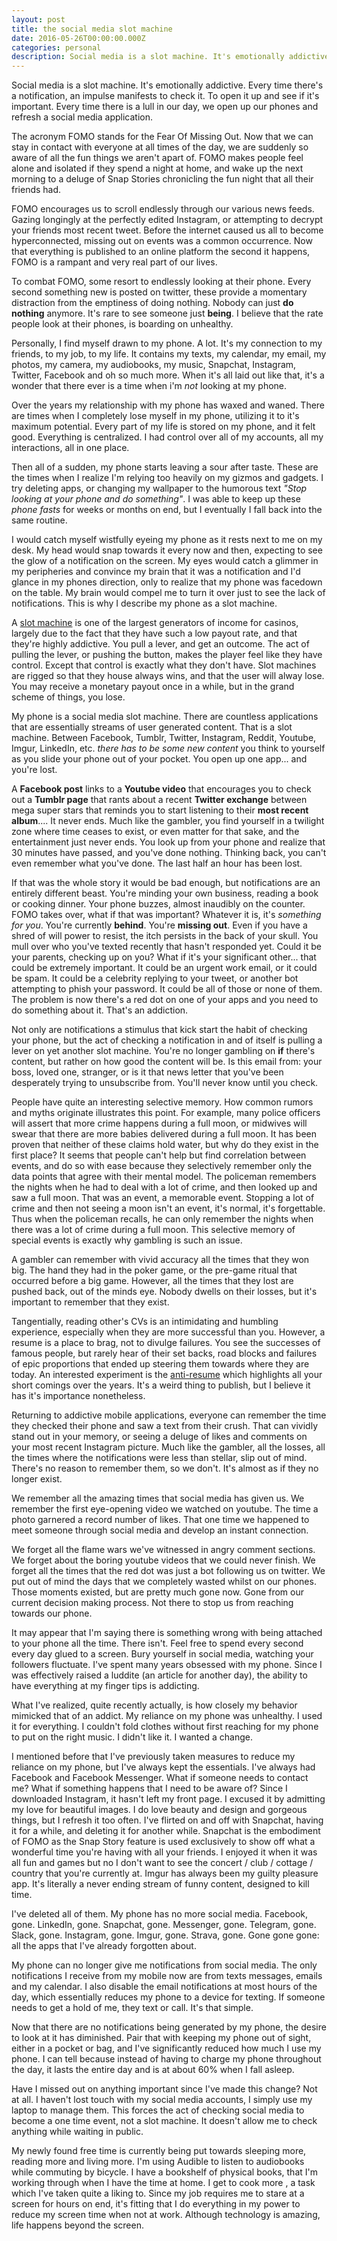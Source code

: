 ```yaml
---
layout: post
title: the social media slot machine
date: 2016-05-26T00:00:00.000Z
categories: personal
description: Social media is a slot machine. It's emotionally addictive. Every time there's a notification, an impulse manifests to check it.
---
```


Social media is a slot machine. It's emotionally addictive. Every time there's a notification, an impulse manifests to check it. To open it up and see if it's important. Every time there is a lull in our day, we open up our phones and refresh a social media application.

The acronym FOMO stands for the Fear Of Missing Out. Now that we can stay in contact with everyone at all times of the day, we are suddenly so aware of all the fun things we aren't apart of. FOMO makes people feel alone and isolated if they spend a night at home, and wake up the next morning to a deluge of Snap Stories chronicling the fun night that all their friends had.

FOMO encourages us to scroll endlessly through our various news feeds. Gazing longingly at the perfectly edited Instagram, or attempting to decrypt your friends most recent tweet. Before the internet caused us all to become hyperconnected, missing out on events was a common occurrence. Now that everything is published to an online platform the second it happens, FOMO is a rampant and very real part of our lives.

To combat FOMO, some resort to endlessly looking at their phone. Every second something new is posted on twitter, these provide a momentary distraction from the emptiness of doing nothing. Nobody can just **do nothing** anymore. It's rare to see someone just **being**. I believe that the rate people look at their phones, is boarding on unhealthy.

Personally, I find myself drawn to my phone. A lot. It's my connection to my friends, to my job, to my life. It contains my texts, my calendar, my email, my photos, my camera, my audiobooks, my music, Snapchat, Instagram, Twitter, Facebook and oh so much more. When it's all laid out like that, it's a wonder that there ever is a time when i'm _not_ looking at my phone.

Over the years my relationship with my phone has waxed and waned. There are times when I completely lose myself in my phone, utilizing it to it's maximum potential. Every part of my life is stored on my phone, and it felt good. Everything is centralized. I had control over all of my accounts, all my interactions, all in one place.

Then all of a sudden, my phone starts leaving a sour after taste. These are the times when I realize I'm relying too heavily on my gizmos and gadgets. I try deleting apps, or changing my wallpaper to the humorous text _"Stop looking at your phone and do something"_. I was able to keep up these _phone fasts_ for weeks or months on end, but I eventually I fall back into the same routine.

I would catch myself wistfully eyeing my phone as it rests next to me on my desk. My head would snap towards it every now and then, expecting to see the glow of a notification on the screen. My eyes would catch a glimmer in my peripheries and convince my brain that it was a notification and I'd glance in my phones direction, only to realize that my phone was facedown on the table. My brain would compel me to turn it over just to see the lack of notifications. This is why I describe my phone as a slot machine.

A [slot machine](https://en.wikipedia.org/wiki/Slot_machine) is one of the largest generators of income for casinos, largely due to the fact that they have such a low payout rate, and that they're highly addictive. You pull a lever, and get an outcome. The act of pulling the lever, or pushing the button, makes the player feel like they have control. Except that control is exactly what they don't have. Slot machines are rigged so that they house always wins, and that the user will alway lose. You may receive a monetary payout once in a while, but in the grand scheme of things, you lose.

My phone is a social media slot machine. There are countless applications that are essentially streams of user generated content. That is a slot machine. Between Facebook, Tumblr, Twitter, Instagram, Reddit, Youtube, Imgur, LinkedIn, etc. _there has to be some new content_ you think to yourself as you slide your phone out of your pocket. You open up one app... and you're lost.

A **Facebook post** links to a **Youtube video** that encourages you to check out a **Tumblr page** that rants about a recent **Twitter exchange** between mega super stars that reminds you to start listening to their **most recent album**.... It never ends. Much like the gambler, you find yourself in a twilight zone where time ceases to exist, or even matter for that sake, and the entertainment just never ends. You look up from your phone and realize that 30 minutes have passed, and you've done nothing. Thinking back, you can't even remember what you've done. The last half an hour has been lost.

If that was the whole story it would be bad enough, but notifications are an entirely different beast. You're minding your own business, reading a book or cooking dinner. Your phone buzzes, almost inaudibly on the counter. FOMO takes over, what if that was important? Whatever it is, it's _something for you_. You're currently **behind**. You're **missing out**. Even if you have a shred of will power to resist, the itch persists in the back of your skull. You mull over who you've texted recently that hasn't responded yet. Could it be your parents, checking up on you? What if it's your significant other... that could be extremely important. It could be an urgent work email, or it could be spam. It could be a celebrity replying to your tweet, or another bot attempting to phish your password. It could be all of those or none of them. The problem is now there's a red dot on one of your apps and you need to do something about it. That's an addiction.

Not only are notifications a stimulus that kick start the habit of checking your phone, but the act of checking a notification in and of itself is pulling a lever on yet another slot machine. You're no longer gambling on **if** there's content, but rather on how good the content will be. Is this email from: your boss, loved one, stranger, or is it that news letter that you've been desperately trying to unsubscribe from. You'll never know until you check.

People have quite an interesting selective memory. How common rumors and myths originate illustrates this point. For example, many police officers will assert that more crime happens during a full moon, or midwives will swear that there are more babies delivered during a full moon. It has been proven that neither of these claims hold water, but why do they exist in the first place? It seems that people can't help but find correlation between events, and do so with ease because they selectively remember only the data points that agree with their mental model. The policeman remembers the nights when he had to deal with a lot of crime, and then looked up and saw a full moon. That was an event, a memorable event. Stopping a lot of crime and then not seeing a moon isn't an event, it's normal, it's forgettable. Thus when the policeman recalls, he can only remember the nights when there was a lot of crime during a full moon. This selective memory of special events is exactly why gambling is such an issue.

A gambler can remember with vivid accuracy all the times that they won big. The hand they had in the poker game, or the pre-game ritual that occurred before a big game. However, all the times that they lost are pushed back, out of the minds eye. Nobody dwells on their losses, but it's important to remember that they exist.

Tangentially, reading other's CVs is an intimidating and humbling experience, especially when they are more successful than you. However, a resume is a place to brag, not to divulge failures. You see the successes of famous people, but rarely hear of their set backs, road blocks and failures of epic proportions that ended up steering them towards where they are today. An interested experiment is the [anti-resume](https://www.washingtonpost.com/posteverything/wp/2014/08/08/an-artist-compiled-all-her-rejections-in-an-anti-resume/) which highlights all your short comings over the years. It's a weird thing to publish, but I believe it has it's importance nonetheless.

Returning to addictive mobile applications, everyone can remember the time they checked their phone and saw a text from their crush. That can vividly stand out in your memory, or seeing a deluge of likes and comments on your most recent Instagram picture. Much like the gambler, all the losses, all the times where the notifications were less than stellar, slip out of mind. There's no reason to remember them, so we don't. It's almost as if they no longer exist.

We remember all the amazing times that social media has given us. We remember the first eye-opening video we watched on youtube. The time a photo garnered a record number of likes. That one time we happened to meet someone through social media and develop an instant connection.

We forget all the flame wars we've witnessed in angry comment sections. We forget about the boring youtube videos that we could never finish. We forget all the times that the red dot was just a bot following us on twitter. We put out of mind the days that we completely wasted whilst on our phones. Those moments existed, but are pretty much gone now. Gone from our current decision making process. Not there to stop us from reaching towards our phone.

It may appear that I'm saying there is something wrong with being attached to your phone all the time. There isn't. Feel free to spend every second every day glued to a screen. Bury yourself in social media, watching your followers fluctuate. I've spent many years obsessed with my phone. Since I was effectively raised a luddite (an article for another day), the ability to have everything at my finger tips is addicting.

What I've realized, quite recently actually, is how closely my behavior mimicked that of an addict. My reliance on my phone was unhealthy. I used it for everything. I couldn't fold clothes without first reaching for my phone to put on the right music. I didn't like it. I wanted a change.

I mentioned before that I've previously taken measures to reduce my reliance on my phone, but I've always kept the essentials. I've always had Facebook and Facebook Messenger. What if someone needs to contact me? What if something happens that I need to be aware of? Since I downloaded Instagram, it hasn't left my front page. I excused it by admitting my love for beautiful images. I do love beauty and design and gorgeous things, but I refresh it too often. I've flirted on and off with Snapchat, having it for a while, and deleting it for another while. Snapchat is the embodiment of FOMO as the Snap Story feature is used exclusively to show off what a wonderful time you're having with all your friends. I enjoyed it when it was all fun and games but no I don't want to see the concert / club / cottage / country that you're currently at. Imgur has always been my guilty pleasure app. It's literally a never ending stream of funny content, designed to kill time.

I've deleted all of them. My phone has no more social media. Facebook, gone. LinkedIn, gone. Snapchat, gone. Messenger, gone. Telegram, gone. Slack, gone. Instagram, gone. Imgur, gone. Strava, gone. Gone gone gone: all the apps that I've already forgotten about.

My phone can no longer give me notifications from social media. The only notifications I receive from my mobile now are from texts messages, emails and my calendar. I also disable the email notifications at most hours of the day, which essentially reduces my phone to a device for texting. If someone needs to get a hold of me, they text or call. It's that simple.

Now that there are no notifications being generated by my phone, the desire to look at it has diminished. Pair that with keeping my phone out of sight, either in a pocket or bag, and I've significantly reduced how much I use my phone. I can tell because instead of having to charge my phone throughout the day, it lasts the entire day and is at about 60% when I fall asleep.

Have I missed out on anything important since I've made this change? Not at all. I haven't lost touch with my social media accounts, I simply use my laptop to manage them. This forces the act of checking social media to become a one time event, not a slot machine. It doesn't allow me to check anything while waiting in public.

My newly found free time is currently being put towards sleeping more, reading more and living more. I'm using Audible to listen to audiobooks while commuting by bicycle. I have a bookshelf of physical books, that I'm working through when I have the time at home. I get to cook more , a task which I've taken quite a liking to. Since my job requires me to stare at a screen for hours on end, it's fitting that I do everything in my power to reduce my screen time when not at work. Although technology is amazing, life happens beyond the screen.
